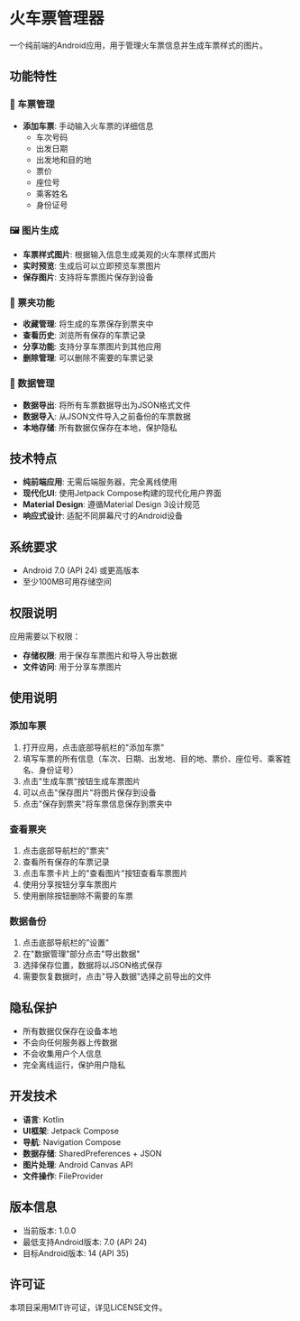 # 火车票管理器

一个纯前端的Android应用，用于管理火车票信息并生成车票样式的图片。

## 功能特性

### 🎫 车票管理
- **添加车票**: 手动输入火车票的详细信息
  - 车次号码
  - 出发日期
  - 出发地和目的地
  - 票价
  - 座位号
  - 乘客姓名
  - 身份证号

### 🖼️ 图片生成
- **车票样式图片**: 根据输入信息生成美观的火车票样式图片
- **实时预览**: 生成后可以立即预览车票图片
- **保存图片**: 支持将车票图片保存到设备

### 📁 票夹功能
- **收藏管理**: 将生成的车票保存到票夹中
- **查看历史**: 浏览所有保存的车票记录
- **分享功能**: 支持分享车票图片到其他应用
- **删除管理**: 可以删除不需要的车票记录

### 💾 数据管理
- **数据导出**: 将所有车票数据导出为JSON格式文件
- **数据导入**: 从JSON文件导入之前备份的车票数据
- **本地存储**: 所有数据仅保存在本地，保护隐私

## 技术特点

- **纯前端应用**: 无需后端服务器，完全离线使用
- **现代化UI**: 使用Jetpack Compose构建的现代化用户界面
- **Material Design**: 遵循Material Design 3设计规范
- **响应式设计**: 适配不同屏幕尺寸的Android设备

## 系统要求

- Android 7.0 (API 24) 或更高版本
- 至少100MB可用存储空间

## 权限说明

应用需要以下权限：
- **存储权限**: 用于保存车票图片和导入导出数据
- **文件访问**: 用于分享车票图片

## 使用说明

### 添加车票
1. 打开应用，点击底部导航栏的"添加车票"
2. 填写车票的所有信息（车次、日期、出发地、目的地、票价、座位号、乘客姓名、身份证号）
3. 点击"生成车票"按钮生成车票图片
4. 可以点击"保存图片"将图片保存到设备
5. 点击"保存到票夹"将车票信息保存到票夹中

### 查看票夹
1. 点击底部导航栏的"票夹"
2. 查看所有保存的车票记录
3. 点击车票卡片上的"查看图片"按钮查看车票图片
4. 使用分享按钮分享车票图片
5. 使用删除按钮删除不需要的车票

### 数据备份
1. 点击底部导航栏的"设置"
2. 在"数据管理"部分点击"导出数据"
3. 选择保存位置，数据将以JSON格式保存
4. 需要恢复数据时，点击"导入数据"选择之前导出的文件

## 隐私保护

- 所有数据仅保存在设备本地
- 不会向任何服务器上传数据
- 不会收集用户个人信息
- 完全离线运行，保护用户隐私

## 开发技术

- **语言**: Kotlin
- **UI框架**: Jetpack Compose
- **导航**: Navigation Compose
- **数据存储**: SharedPreferences + JSON
- **图片处理**: Android Canvas API
- **文件操作**: FileProvider

## 版本信息

- 当前版本: 1.0.0
- 最低支持Android版本: 7.0 (API 24)
- 目标Android版本: 14 (API 35)

## 许可证

本项目采用MIT许可证，详见LICENSE文件。 